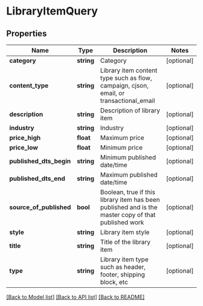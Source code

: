 # LibraryItemQuery

## Properties
Name | Type | Description | Notes
------------ | ------------- | ------------- | -------------
**category** | **string** | Category | [optional] 
**content_type** | **string** | Library item content type such as flow, campaign, cjson, email, or transactional_email | [optional] 
**description** | **string** | Description of library item | [optional] 
**industry** | **string** | Industry | [optional] 
**price_high** | **float** | Maximum price | [optional] 
**price_low** | **float** | Minimum price | [optional] 
**published_dts_begin** | **string** | Minimum published date/time | [optional] 
**published_dts_end** | **string** | Maximum published date/time | [optional] 
**source_of_published** | **bool** | Boolean, true if this library item has been published and is the master copy of that published work | [optional] 
**style** | **string** | Library item style | [optional] 
**title** | **string** | Title of the library item | [optional] 
**type** | **string** | Library item type such as header, footer, shipping block, etc | [optional] 

[[Back to Model list]](../README.md#documentation-for-models) [[Back to API list]](../README.md#documentation-for-api-endpoints) [[Back to README]](../README.md)



